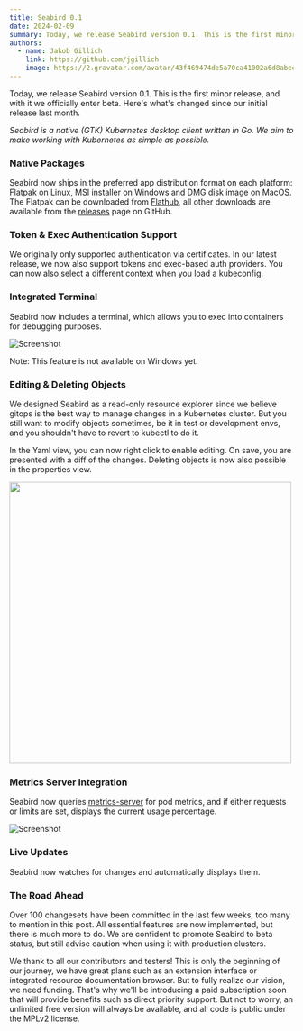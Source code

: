 ```yaml
---
title: Seabird 0.1
date: 2024-02-09
summary: Today, we release Seabird version 0.1. This is the first minor release, and with it we officially enter beta. Here's what's changed since our initial release last month.
authors:
  - name: Jakob Gillich
    link: https://github.com/jgillich
    image: https://2.gravatar.com/avatar/43f469474de5a70ca41002a6d8abee0cb24fd75e7c9e236bdeb918f78ded6429?size=256
---
```



Today, we release Seabird version 0.1. This is the first minor release, and with it we officially enter beta. Here's what's changed since our initial release last month.

*Seabird is a native (GTK) Kubernetes desktop client written in Go. We aim to make working with Kubernetes as simple as possible.*

### Native Packages

Seabird now ships in the preferred app distribution format on each platform: Flatpak on Linux, MSI installer on Windows and DMG disk image on MacOS. The Flatpak can be downloaded from [Flathub](https://flathub.org/apps/dev.skynomads.Seabird), all other downloads are available from the [releases](https://github.com/getseabird/seabird/releases) page on GitHub.

### Token & Exec Authentication Support

We originally only supported authentication via certificates. In our latest release, we now also support tokens and exec-based auth providers. You can now also select a different context when you load a kubeconfig.

### Integrated Terminal

Seabird now includes a terminal, which allows you to exec into containers for debugging purposes.

![Screenshot](/images/seabird-terminal.png)

Note: This feature is not available on Windows yet.

### Editing & Deleting Objects

We designed Seabird as a read-only resource explorer since we believe gitops is the best way to manage changes in a Kubernetes cluster. But you still want to modify objects sometimes, be it in test or development envs, and you shouldn't have to revert to kubectl to do it.

In the Yaml view, you can now right click to enable editing. On save, you are presented with a diff of the changes. Deleting objects is now also possible in the properties view.

<img src="/images/seabird-diff.png" width="500px">

### Metrics Server Integration

Seabird now queries [metrics-server](github.com/kubernetes-sigs/metrics-server) for pod metrics, and if either requests or limits are set, displays the current usage percentage.

![Screenshot](/images/seabird-metrics.png)

### Live Updates

Seabird now watches for changes and automatically displays them.

### The Road Ahead

Over 100 changesets have been committed in the last few weeks, too many to mention in this post. All essential features are now implemented, but there is much more to do. We are confident to promote Seabird to beta status, but still advise caution when using it with production clusters.

We thank to all our contributors and testers! This is only the beginning of our journey, we have great plans such as an extension interface or integrated resource documentation browser. But to fully realize our vision, we need funding. That's why we'll be introducing a paid subscription soon that will provide benefits such as direct priority support. But not to worry, an unlimited free version will always be available, and all code is public under the MPLv2 license.
